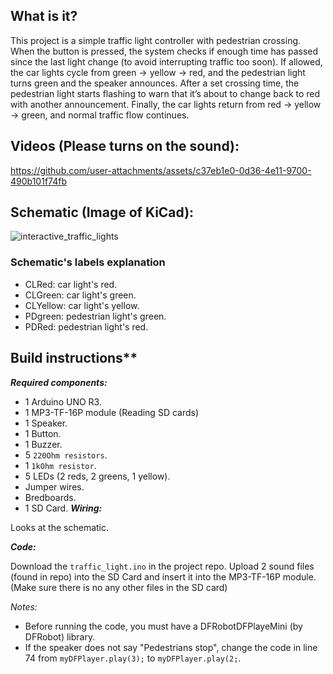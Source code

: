 ## What is it?
This project is a simple traffic light controller with pedestrian crossing. When the button is pressed, the system checks if enough time has passed since the last light change (to avoid interrupting traffic too soon). If allowed, the car lights cycle from green → yellow → red, and the pedestrian light turns green and the speaker announces. After a set crossing time, the pedestrian light starts flashing to warn that it’s about to change back to red with another announcement. Finally, the car lights return from red → yellow → green, and normal traffic flow continues.

## Videos (Please turns on the sound):

https://github.com/user-attachments/assets/c37eb1e0-0d36-4e11-9700-490b101f74fb


## Schematic (Image of KiCad):

![interactive_traffic_lights](https://github.com/user-attachments/assets/df1f1299-2126-493a-8c6e-88ca59a32397)

### Schematic's labels explanation
- CLRed: car light's red.
- CLGreen: car light's green.
- CLYellow: car light's yellow.
- PDgreen: pedestrian light's green.
- PDRed: pedestrian light's red.

## Build instructions**

  ***Required components:***
  - 1 Arduino UNO R3.
  - 1 MP3-TF-16P module (Reading SD cards)
  - 1 Speaker.
  - 1 Button.
  - 1 Buzzer.
  - 5 `220Ohm resistors`.
  - 1 `1kOhm resistor`.
  - 5 LEDs (2 reds, 2 greens, 1 yellow).
  - Jumper wires.
  - Bredboards.
  - 1 SD Card.
  ***Wiring:***
  
  Looks at the schematic.
  
  ***Code:***
  
  Download the `traffic_light.ino` in the project repo.
  Upload 2 sound files (found in repo) into the SD Card and insert it into the MP3-TF-16P module. (Make sure there is no any other files in the SD card)
  
  *Notes:* 
  - Before running the code, you must have a DFRobotDFPlayeMini (by DFRobot) library.
  - If the speaker does not say "Pedestrians stop", change the code in line 74 from `myDFPlayer.play(3);` to `myDFPlayer.play(2;`.


 
